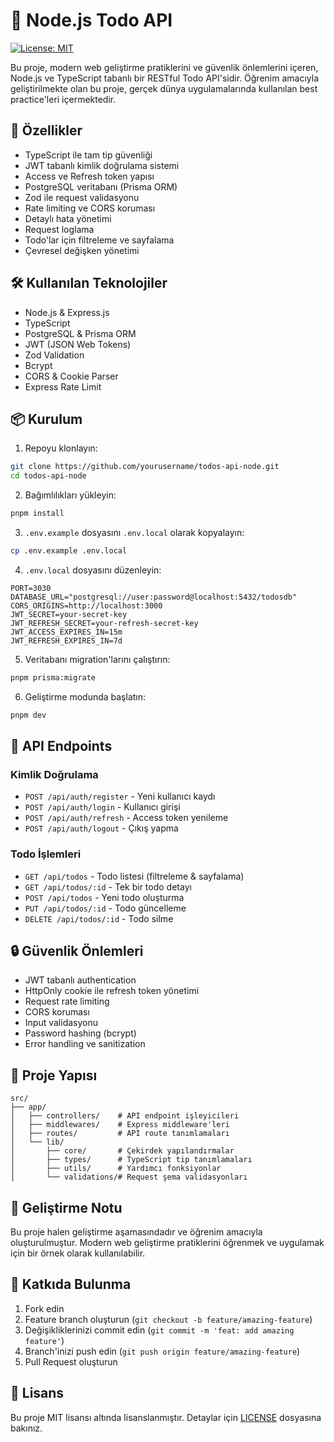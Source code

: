 # 🚀 Node.js Todo API

[![License: MIT](https://img.shields.io/badge/License-MIT-yellow.svg)](https://opensource.org/licenses/MIT)

Bu proje, modern web geliştirme pratiklerini ve güvenlik önlemlerini içeren, Node.js ve TypeScript tabanlı bir RESTful Todo API'sidir. Öğrenim amacıyla geliştirilmekte olan bu proje, gerçek dünya uygulamalarında kullanılan best practice'leri içermektedir.

## 💫 Özellikler

- TypeScript ile tam tip güvenliği
- JWT tabanlı kimlik doğrulama sistemi
- Access ve Refresh token yapısı
- PostgreSQL veritabanı (Prisma ORM)
- Zod ile request validasyonu
- Rate limiting ve CORS koruması
- Detaylı hata yönetimi
- Request loglama
- Todo'lar için filtreleme ve sayfalama
- Çevresel değişken yönetimi

## 🛠️ Kullanılan Teknolojiler

- Node.js & Express.js
- TypeScript
- PostgreSQL & Prisma ORM
- JWT (JSON Web Tokens)
- Zod Validation
- Bcrypt
- CORS & Cookie Parser
- Express Rate Limit

## 📦 Kurulum

1. Repoyu klonlayın:

```bash
git clone https://github.com/yourusername/todos-api-node.git
cd todos-api-node
```

2. Bağımlılıkları yükleyin:

```bash
pnpm install
```

3. `.env.example` dosyasını `.env.local` olarak kopyalayın:

```bash
cp .env.example .env.local
```

4. `.env.local` dosyasını düzenleyin:

```env
PORT=3030
DATABASE_URL="postgresql://user:password@localhost:5432/todosdb"
CORS_ORIGINS=http://localhost:3000
JWT_SECRET=your-secret-key
JWT_REFRESH_SECRET=your-refresh-secret-key
JWT_ACCESS_EXPIRES_IN=15m
JWT_REFRESH_EXPIRES_IN=7d
```

5. Veritabanı migration'larını çalıştırın:

```bash
pnpm prisma:migrate
```

6. Geliştirme modunda başlatın:

```bash
pnpm dev
```

## 🔑 API Endpoints

### Kimlik Doğrulama

- `POST /api/auth/register` - Yeni kullanıcı kaydı
- `POST /api/auth/login` - Kullanıcı girişi
- `POST /api/auth/refresh` - Access token yenileme
- `POST /api/auth/logout` - Çıkış yapma

### Todo İşlemleri

- `GET /api/todos` - Todo listesi (filtreleme & sayfalama)
- `GET /api/todos/:id` - Tek bir todo detayı
- `POST /api/todos` - Yeni todo oluşturma
- `PUT /api/todos/:id` - Todo güncelleme
- `DELETE /api/todos/:id` - Todo silme

## 🔒 Güvenlik Önlemleri

- JWT tabanlı authentication
- HttpOnly cookie ile refresh token yönetimi
- Request rate limiting
- CORS koruması
- Input validasyonu
- Password hashing (bcrypt)
- Error handling ve sanitization

## 🧪 Proje Yapısı

```
src/
├── app/
│   ├── controllers/    # API endpoint işleyicileri
│   ├── middlewares/    # Express middleware'leri
│   ├── routes/         # API route tanımlamaları
│   └── lib/
│       ├── core/       # Çekirdek yapılandırmalar
│       ├── types/      # TypeScript tip tanımlamaları
│       ├── utils/      # Yardımcı fonksiyonlar
│       └── validations/# Request şema validasyonları
```

## 📝 Geliştirme Notu

Bu proje halen geliştirme aşamasındadır ve öğrenim amacıyla oluşturulmuştur. Modern web geliştirme pratiklerini öğrenmek ve uygulamak için bir örnek olarak kullanılabilir.

## 🤝 Katkıda Bulunma

1. Fork edin
2. Feature branch oluşturun (`git checkout -b feature/amazing-feature`)
3. Değişikliklerinizi commit edin (`git commit -m 'feat: add amazing feature'`)
4. Branch'inizi push edin (`git push origin feature/amazing-feature`)
5. Pull Request oluşturun

## 📄 Lisans

Bu proje MIT lisansı altında lisanslanmıştır. Detaylar için [LICENSE](LICENSE) dosyasına bakınız.
